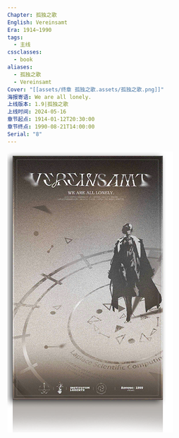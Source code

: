 ```yaml
---
Chapter: 孤独之歌
English: Vereinsamt
Era: 1914~1990
tags:
  - 主线
cssclasses:
  - book
aliases:
  - 孤独之歌
  - Vereinsamt
Cover: "[[assets/终章 孤独之歌.assets/孤独之歌.png]]"
海报寄语: We are all lonely.
上线版本: 1.9|孤独之歌
上线时间: 2024-05-16
章节起点: 1914-01-12T20:30:00
章节终点: 1990-08-21T14:00:00
Serial: "8"
---
```

![cover](assets/终章%20孤独之歌.assets/孤独之歌.png)